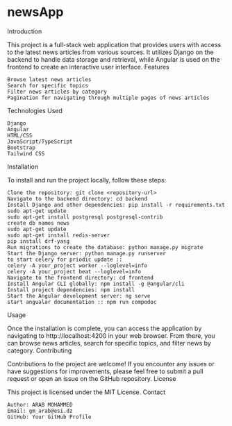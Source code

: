 # newsApp
Introduction

This project is a full-stack web application that provides users with access to the latest news articles from various sources. It utilizes Django on the backend to handle data storage and retrieval, while Angular is used on the frontend to create an interactive user interface.
Features

    Browse latest news articles
    Search for specific topics
    Filter news articles by category
    Pagination for navigating through multiple pages of news articles

Technologies Used

    Django
    Angular
    HTML/CSS
    JavaScript/TypeScript
    Bootstrap
    Tailwind CSS

Installation

To install and run the project locally, follow these steps:

    Clone the repository: git clone <repository-url>
    Navigate to the backend directory: cd backend
    Install Django and other dependencies: pip install -r requirements.txt
    sudo apt-get update
    sudo apt-get install postgresql postgresql-contrib
    create db names news
    sudo apt-get update
    sudo apt-get install redis-server
    pip install drf-yasg
    Run migrations to create the database: python manage.py migrate
    Start the Django server: python manage.py runserver
    to start celery for priodic update :: 
    celery -A your_project worker --loglevel=info
    celery -A your_project beat --loglevel=info
    Navigate to the frontend directory: cd frontend
    Install Angular CLI globally: npm install -g @angular/cli
    Install project dependencies: npm install
    Start the Angular development server: ng serve
    start angualar documentation :: npm run compodoc

Usage

Once the installation is complete, you can access the application by navigating to http://localhost:4200 in your web browser. From there, you can browse news articles, search for specific topics, and filter news by category.
Contributing

Contributions to the project are welcome! If you encounter any issues or have suggestions for improvements, please feel free to submit a pull request or open an issue on the GitHub repository.
License

This project is licensed under the MIT License.
Contact

    Author: ARAB MOHAMMED
    Email: gm_arab@esi.dz
    GitHub: Your GitHub Profile
